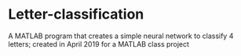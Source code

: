 # Letter-classification
A MATLAB program that creates a simple neural network to classify 4 letters; created in April 2019 for a MATLAB class project
